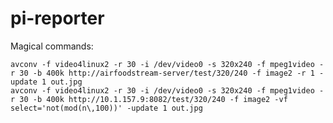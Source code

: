 # pi-reporter

Magical commands:

    avconv -f video4linux2 -r 30 -i /dev/video0 -s 320x240 -f mpeg1video -r 30 -b 400k http://airfoodstream-server/test/320/240 -f image2 -r 1 -update 1 out.jpg
    avconv -f video4linux2 -r 30 -i /dev/video0 -s 320x240 -f mpeg1video -r 30 -b 400k http://10.1.157.9:8082/test/320/240 -f image2 -vf select='not(mod(n\,100))' -update 1 out.jpg
